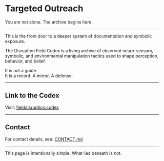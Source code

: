 # Targeted Outreach

You are not alone. The archive begins here.

---

This is the front door to a deeper system of documentation and symbolic exposure.

The Disruption Field Codex is a living archive of observed neuro-sensory, symbolic, and environmental manipulation tactics used to shape perception, behavior, and belief.

It is not a guide.  
It is a record. A mirror. A defense.

---

## Link to the Codex

Visit: [fielddisruption.codes](https://fielddisruption.codes)

---

## Contact

For contact details, see: [CONTACT.md](CONTACT.md)

---

This page is intentionally simple. What lies beneath is not.
